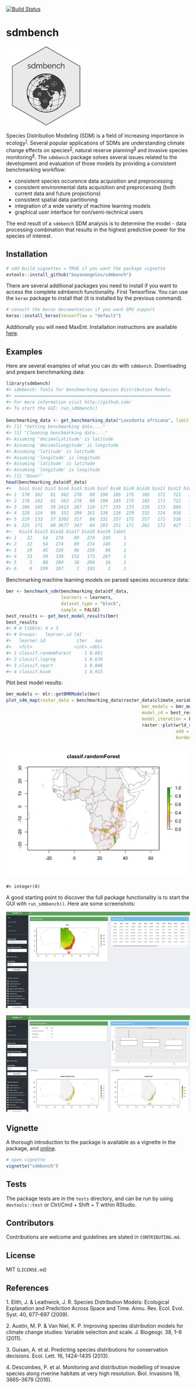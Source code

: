 <!-- README.md is generated from README.Rmd. Please edit that file -->
[![Build Status](https://travis-ci.org/boyanangelov/sdmbench.svg?branch=master)](https://travis-ci.org/boyanangelov/sdmbench)

sdmbench
========

![](logo.png)

Species Distribution Modeling (SDM) is a field of increasing importance in ecology<sup>[1](#footnote1)</sup>. Several popular applications of SDMs are understanding climate change effects on species<sup>[2](#footnote2)</sup>, natural reserve planning<sup>[3](#footnote3)</sup> and invasive species monitoring<sup>[4](#footnote4)</sup>. The `sdmbench` package solves several issues related to the development and evaluation of those models by providing a consistent benchmarking workflow:

-   consistent species occurence data acquisition and preprocessing
-   consistent environmental data acquisition and preprocessing (both current data and future projections)
-   consistent spatial data partitioning
-   integration of a wide variety of machine learning models
-   graphical user interface for non/semi-technical users

The end result of a `sdmbench` SDM analysis is to determine the model - data processing combination that results in the highest predictive power for the species of interest.

Installation
------------

``` r
# add build_vignettes = TRUE if you want the package vignette
evtools::install_github("boyanangelov/sdmbench")
```

There are several additional packages you need to install if you want to access the complete sdmbench functionality. First Tensorflow. You can use the `keras` package to install that (it is installed by the previous command).

``` r
# consult the keras documentation if you want GPU support
keras::install_keras(tensorflow = "default")
```

Additionally you will need MaxEnt. Installation instructions are available [here](https://www.rdocumentation.org/packages/dismo/versions/1.1-4/topics/maxent).

Examples
--------

Here are several examples of what you can do with `sdmbench`. Downloading and prepare benchmarking data:

``` r
library(sdmbench)
#> sdmbench: Tools for benchmarking Species Distribution Models 
#> ============================================================
#> For more information visit http://github.com/ 
#> To start the GUI: run_sdmbench()

benchmarking_data <- get_benchmarking_data("Loxodonta africana", limit = 1200, climate_resolution = 10)
#> [1] "Getting benchmarking data...."
#> [1] "Cleaning benchmarking data...."
#> Assuming 'decimalLatitude' is latitude
#> Assuming 'decimalLongitude' is longitude
#> Assuming 'latitude' is latitude
#> Assuming 'longitude' is longitude
#> Assuming 'latitude' is latitude
#> Assuming 'longitude' is longitude
#> [1] "Done!"
head(benchmarking_data$df_data)
#>   bio1 bio2 bio3 bio4 bio5 bio6 bio7 bio8 bio9 bio10 bio11 bio12 bio13
#> 1  178  162   81  562  278   80  198  185  175   185   171   721   133
#> 2  178  162   81  562  278   80  198  185  175   185   171   721   133
#> 3  206  105   59 2413  287  110  177  235  173   235   173   896   124
#> 4  228  124   89  352  299  161  138  226  229   232   224   938   128
#> 5  219  133   57 3302  317   86  231  257  172   257   172   516   103
#> 6  225  171   60 3677  347   64  283  251  171   262   171   427   111
#>   bio14 bio15 bio16 bio17 bio18 bio19 label
#> 1    22    54   274    89   274   145     1
#> 2    22    54   274    89   274   145     1
#> 3    29    45   339    96   339    96     1
#> 4    33    39   330   152   173   287     1
#> 5     5    80   284    16   284    16     1
#> 6     0   109   287     1   193     1     1
```

Benchmarking machine learning models on parsed species occurence data:

``` r
bmr <- benchmark_sdm(benchmarking_data$df_data, 
                     learners = learners, 
                     dataset_type = "block", 
                     sample = FALSE)
best_results <- get_best_model_results(bmr)
best_results
#> # A tibble: 4 x 3
#> # Groups:   learner.id [4]
#>   learner.id            iter   auc
#>   <fct>                <int> <dbl>
#> 1 classif.randomForest     1 0.881
#> 2 classif.logreg           1 0.678
#> 3 classif.rpart            1 0.846
#> 4 classif.ksvm             1 0.915
```

Plot best model results:

``` r
bmr_models <- mlr::getBMRModels(bmr)
plot_sdm_map(raster_data = benchmarking_data$raster_data$climate_variables,
                                                    bmr_models = bmr_models,
                                                    model_id = best_results$learner.id[1],
                                                    model_iteration = best_results$iter[1]) +
                                                    raster::plot(wrld_simpl, 
                                                                 add = TRUE, 
                                                                 border = "darkgrey")
```

![](README-unnamed-chunk-6-1.png)

    #> integer(0)

A good starting point to discover the full package functionality is to start the GUI with `run_sdmbench()`. Here are some screenshots:

![](vignettes/gui_screenshots/screenshot_1.png) <br> <br> ![](vignettes/gui_screenshots/screenshot_2.png)

Vignette
--------

A thorough introduction to the package is available as a vignette in the package, and [online](https://boyanangelov.com/materials/sdmbench_vignette.html).

``` r
# open vignette
vignette("sdmbench")
```

Tests
-----

The package tests are in the `tests` directory, and can be run by using `devtools::test` or Ctrl/Cmd + Shift + T within RStudio.

Contributors
------------

Contributions are welcome and guidelines are stated in `CONTRIBUTING.md`.

License
-------

MIT (`LICENSE.md`)

References
----------

<a name="footnote1">1</a>. Elith, J. & Leathwick, J. R. Species Distribution Models: Ecological Explanation and Prediction Across Space and Time. Annu. Rev. Ecol. Evol. Syst. 40, 677–697 (2009).

<a name="footnote2">2</a>. Austin, M. P. & Van Niel, K. P. Improving species distribution models for climate change studies: Variable selection and scale. J. Biogeogr. 38, 1–8 (2011).

<a name="footnote3">3</a>. Guisan, A. et al. Predicting species distributions for conservation decisions. Ecol. Lett. 16, 1424–1435 (2013).

<a name="footnote4">4</a>. Descombes, P. et al. Monitoring and distribution modelling of invasive species along riverine habitats at very high resolution. Biol. Invasions 18, 3665–3679 (2016).
